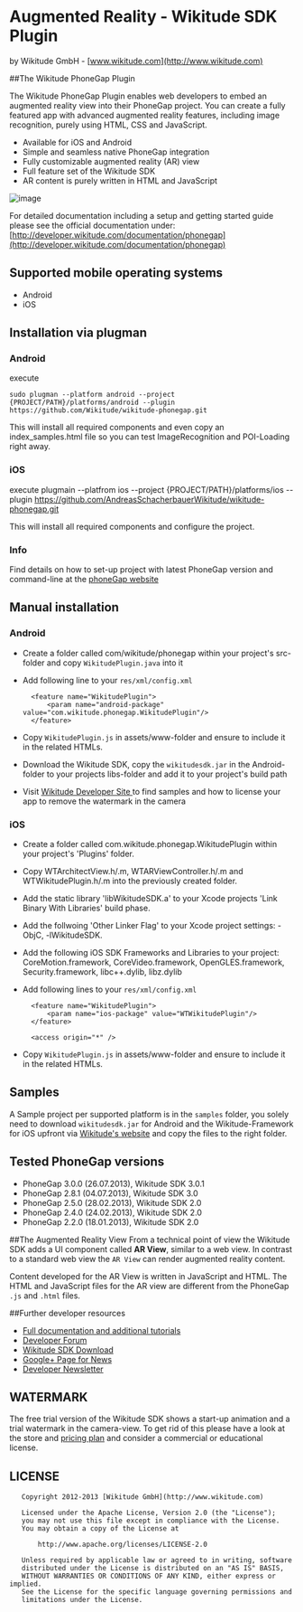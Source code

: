 
# Augmented Reality - Wikitude SDK Plugin
by Wikitude GmbH - [www.wikitude.com](http://www.wikitude.com)

##The Wikitude PhoneGap Plugin

The Wikitude PhoneGap Plugin enables web developers to embed an augmented reality view into their PhoneGap project. You can create a fully featured app with advanced augmented reality features, including image recognition, purely using HTML, CSS and JavaScript.

* Available for iOS and Android
* Simple and seamless native PhoneGap integration
* Fully customizable augmented reality (AR) view
* Full feature set of the Wikitude SDK
* AR content is purely written in HTML and JavaScript

![image](http://www.wikitude.com/wp-content/uploads/2012/12/Plugin_Phonegap.png)

For detailed documentation including a setup and getting started guide please see the official documentation under: [http://developer.wikitude.com/documentation/phonegap](http://developer.wikitude.com/documentation/phonegap)

## Supported mobile operating systems
* Android 
* iOS

## Installation via plugman

### Android 
execute 

	sudo plugman --platform android --project {PROJECT/PATH}/platforms/android --plugin https://github.com/Wikitude/wikitude-phonegap.git
	
This will install all required components and even copy an index_samples.html file so you can test ImageRecognition and POI-Loading right away.


### iOS

execute
	plugmain --platfrom ios --project {PROJECT/PATH}/platforms/ios --plugin https://github.com/AndreasSchacherbauerWikitude/wikitude-phonegap.git
	
This will install all required components and configure the project.	

### Info

Find details on how to set-up project with latest PhoneGap version and command-line at the [phoneGap website](http://docs.phonegap.com/en/3.0.0rc1/guide_cli_index.md.html)

## Manual installation
### Android 
* Create a folder called com/wikitude/phonegap within your project's src- folder and copy `WikitudePlugin.java` into it
* Add following line to your `res/xml/config.xml`

		<feature name="WikitudePlugin">
        	<param name="android-package" value="com.wikitude.phonegap.WikitudePlugin"/>
        </feature>
* Copy `WikitudePlugin.js` in assets/www-folder and ensure to include it in the related HTMLs.
* Download the Wikitude SDK, copy the `wikitudesdk.jar` in the Android-folder to your projects libs-folder and add it to your project's build path
* Visit [Wikitude Developer Site
 ](http://developer.wikitude.com/) to find samples and how to license your app to remove the watermark in the camera
 
### iOS

* Create a folder called com.wikitude.phonegap.WikitudePlugin within your project's 'Plugins' folder.
* Copy WTArchitectView.h/.m, WTARViewController.h/.m and WTWikitudePlugin.h/.m into the previously created folder.
* Add the static library 'libWikitudeSDK.a' to your Xcode projects 'Link Binary With Libraries' build phase.
* Add the follwoing 'Other Linker Flag' to your Xcode project settings: -ObjC, -lWikitudeSDK.
* Add the following iOS SDK Frameworks and Libraries to your project: CoreMotion.framework, CoreVideo.framework, OpenGLES.framework, Security.framework, libc++.dylib, libz.dylib
* Add following lines to your `res/xml/config.xml`
	
		<feature name="WikitudePlugin">
			<param name="ios-package" value="WTWikitudePlugin"/>
		</feature>
		 		
        <access origin="*" />
        
* Copy `WikitudePlugin.js` in assets/www-folder and ensure to include it in the related HTMLs.        

## Samples
A Sample project per supported platform is in the `samples` folder, you solely need to download `wikitudesdk.jar` for Android and the Wikitude-Framework for iOS upfront via [Wikitude's website](http://www.wikitude.com) and copy the files to the right folder.


## Tested PhoneGap versions
* PhoneGap 3.0.0 (26.07.2013), Wikitude SDK 3.0.1
* PhoneGap 2.8.1 (04.07.2013), Wikitude SDK 3.0
* PhoneGap 2.5.0 (28.02.2013), Wikitude SDK 2.0
* PhoneGap 2.4.0 (24.02.2013), Wikitude SDK 2.0
* PhoneGap 2.2.0 (18.01.2013), Wikitude SDK 2.0


##The Augmented Reality View
From a technical point of view the Wikitude SDK adds a UI component called **AR View**, similar to a web view. In contrast to a standard web view the `AR View` can render augmented reality content.

Content developed for the AR View is written in JavaScript and HTML. The HTML and JavaScript files for the AR view are different from the PhoneGap `.js` and `.html` files.


##Further developer resources
* [Full documentation and additional tutorials](http://developer.wikitude.com/documentation)
* [Developer Forum](http://developer.wikitude.com/developer-forum)
* [Wikitude SDK Download](http://developer.wikitude.com/download)
* [Google+ Page for News](https://plus.google.com/u/0/103004921345651739447/posts)
* [Developer Newsletter](http://www.wikitude.com/developer/newsletter)


## WATERMARK

The free trial version of the Wikitude SDK shows a start-up animation and a trial watermark in the camera-view. To get rid of this please have a look at the store and [pricing plan](http://www.wikitude.com/products/wikitude-sdk/pricing/) and consider a commercial or educational license.

## LICENSE

``` 
   Copyright 2012-2013 [Wikitude GmbH](http://www.wikitude.com)

   Licensed under the Apache License, Version 2.0 (the "License");
   you may not use this file except in compliance with the License.
   You may obtain a copy of the License at

       http://www.apache.org/licenses/LICENSE-2.0

   Unless required by applicable law or agreed to in writing, software
   distributed under the License is distributed on an "AS IS" BASIS,
   WITHOUT WARRANTIES OR CONDITIONS OF ANY KIND, either express or implied.
   See the License for the specific language governing permissions and
   limitations under the License.
``` 
